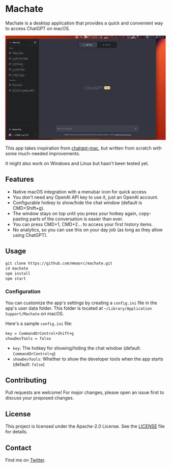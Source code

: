 # Machate

Machate is a desktop application that provides a quick and convenient way to access ChatGPT on macOS. 

![Screenshot](assets/screenshot.png)

This app takes inspiration from [chatgpt-mac](https://github.com/vincelwt/chatgpt-mac), but written from scratch with some much-needed improvements.

It might also work on Windows and Linux but hasn't been tested yet.

## Features

* Native macOS integration with a menubar icon for quick access
* You don't need any OpenAI API key to use it, just an OpenAI account.
* Configurable hotkey to show/hide the chat window (default is CMD+Shift+g).
* The window stays on top until you press your hotkey again, copy-pasting parts of the conversation is easier than ever.
* You can press CMD+1, CMD+2... to access your first history items.
* No analytics, so you can use this on your day job (as long as they allow using ChatGPT).

## Usage

```
git clone https://github.com/mmaorc/machate.git
cd machate 
npm install
npm start
```

### Configuration

You can customize the app's settings by creating a `config.ini` file in the app's user data folder. This folder is located at `~/Library/Application Support/Machate` on macOS.

Here's a sample `config.ini` file:

```
key = CommandOrControl+Shift+g
showDevTools = false
```

- `key`: The hotkey for showing/hiding the chat window (default: `CommandOrControl+g`)
- `showDevTools`: Whether to show the developer tools when the app starts (default: `false`)

## Contributing

Pull requests are welcome! For major changes, please open an issue first to discuss your proposed changes.

## License

This project is licensed under the Apache-2.0 License. See the [LICENSE](LICENSE) file for details.

## Contact

Find me on [Twitter](https://bit.ly/3CgS5XA).